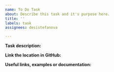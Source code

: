 ```yaml
---
name: To Do Task
about: Describe this task and it's purpose here.
title: ''
labels: task
assignees: desistefanova

---
```


**Task description:**

**Link the location in GitHub:**

**Useful links, examples or documentation:**
